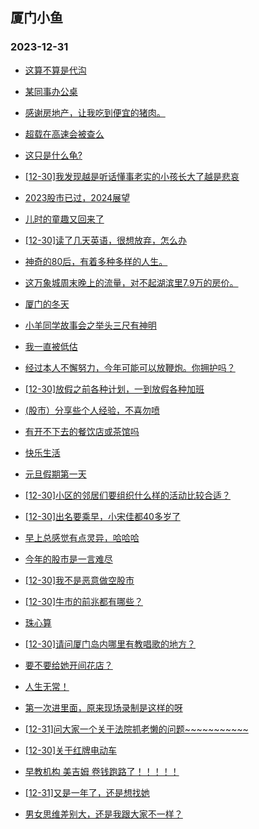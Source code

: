 ## 厦门小鱼 
### 2023-12-31

+ [这算不算是代沟](http://bbs.xmfish.com/read-htm-tid-18128200.html)

+ [某同事办公桌](http://bbs.xmfish.com/read-htm-tid-18128217.html)

+ [感谢房地产，让我吃到便宜的猪肉。](http://bbs.xmfish.com/read-htm-tid-18128245.html)

+ [超载在高速会被查么](http://bbs.xmfish.com/read-htm-tid-18128146.html)

+ [这只是什么龟?](http://bbs.xmfish.com/read-htm-tid-18128143.html)

+ [[12-30]我发现越是听话懂事老实的小孩长大了越是悲哀](http://bbs.xmfish.com/read-htm-tid-18128216.html)

+ [2023股市已过，2024展望](http://bbs.xmfish.com/read-htm-tid-18128227.html)

+ [儿时的童趣又回来了](http://bbs.xmfish.com/read-htm-tid-18128289.html)

+ [[12-30]读了几天英语，很想放弃，怎么办](http://bbs.xmfish.com/read-htm-tid-18128119.html)

+ [神奇的80后，有着多种多样的人生。](http://bbs.xmfish.com/read-htm-tid-18128328.html)

+ [这万象城周末晚上的流量，对不起湖滨里7.9万的房价。](http://bbs.xmfish.com/read-htm-tid-18128372.html)

+ [厦门的冬天](http://bbs.xmfish.com/read-htm-tid-18128325.html)

+ [小羊同学故事会之举头三尺有神明](http://bbs.xmfish.com/read-htm-tid-18128248.html)

+ [我一直被低估](http://bbs.xmfish.com/read-htm-tid-18128218.html)

+ [经过本人不懈努力，今年可能可以放鞭炮。你拥护吗？](http://bbs.xmfish.com/read-htm-tid-18128237.html)

+ [[12-30]放假之前各种计划，一到放假各种加班](http://bbs.xmfish.com/read-htm-tid-18128394.html)

+ [(股市）分享些个人经验，不喜勿喷](http://bbs.xmfish.com/read-htm-tid-18128305.html)

+ [有开不下去的餐饮店或茶馆吗](http://bbs.xmfish.com/read-htm-tid-18128307.html)

+ [快乐生活](http://bbs.xmfish.com/read-htm-tid-18128361.html)

+ [元旦假期第一天](http://bbs.xmfish.com/read-htm-tid-18128373.html)

+ [[12-30]小区的邻居们要组织什么样的活动比较合适？](http://bbs.xmfish.com/read-htm-tid-18128323.html)

+ [[12-30]出名要乘早，小宋佳都40多岁了](http://bbs.xmfish.com/read-htm-tid-18128339.html)

+ [早上总感觉有点灵异，哈哈哈](http://bbs.xmfish.com/read-htm-tid-18128336.html)

+ [今年的股市是一言难尽](http://bbs.xmfish.com/read-htm-tid-18128359.html)

+ [[12-30]我不是恶意做空股市](http://bbs.xmfish.com/read-htm-tid-18128383.html)

+ [[12-30]牛市的前兆都有哪些？](http://bbs.xmfish.com/read-htm-tid-18128379.html)

+ [珠心算](http://bbs.xmfish.com/read-htm-tid-18128464.html)

+ [[12-30]请问厦门岛内哪里有教唱歌的地方？](http://bbs.xmfish.com/read-htm-tid-18128342.html)

+ [要不要给她开间花店？](http://bbs.xmfish.com/read-htm-tid-18128443.html)

+ [人生无常！](http://bbs.xmfish.com/read-htm-tid-18128488.html)

+ [第一次进里面，原来现场录制是这样的呀](http://bbs.xmfish.com/read-htm-tid-18128441.html)

+ [[12-31]问大家一个关于法院抓老懒的问题~~~~~~~~~~~](http://bbs.xmfish.com/read-htm-tid-18128517.html)

+ [[12-30]关于红牌电动车](http://bbs.xmfish.com/read-htm-tid-18128434.html)

+ [早教机构 美吉姆 卷钱跑路了！！！！！](http://bbs.xmfish.com/read-htm-tid-18128451.html)

+ [[12-31]又是一年了，还是想找她](http://bbs.xmfish.com/read-htm-tid-18128573.html)

+ [男女思维差别大，还是我跟大家不一样？](http://bbs.xmfish.com/read-htm-tid-18128530.html)

